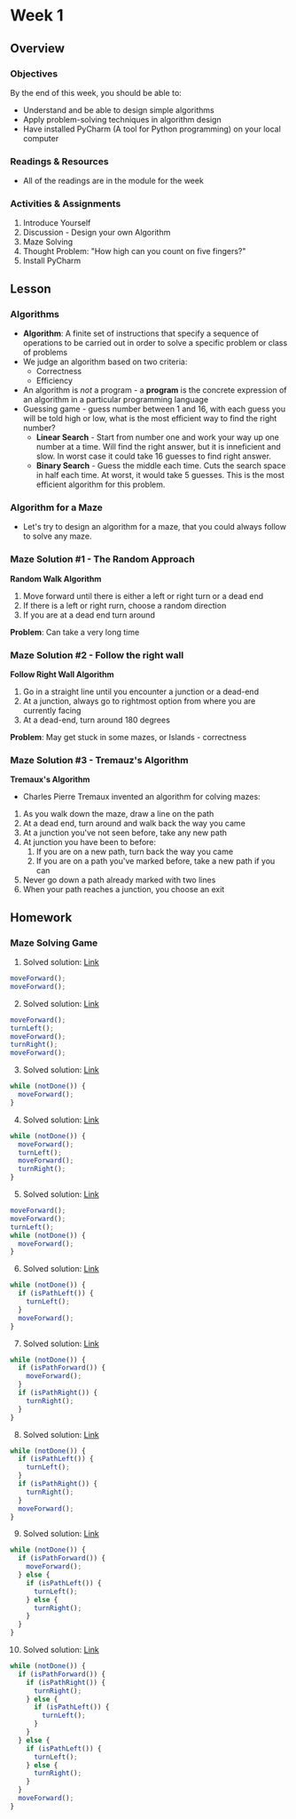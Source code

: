 # Week 1

## Overview

### Objectives

By the end of this week, you should be able to:

+ Understand and be able to design simple algorithms
+ Apply problem-solving techniques in algorithm design
+ Have installed PyCharm (A tool for Python programming) on your local computer

### Readings & Resources

+ All of the readings are in the module for the week

### Activities & Assignments

1. Introduce Yourself
2. Discussion - Design your own Algorithm
3. Maze Solving
4. Thought Problem: "How high can you count on five fingers?"
5. Install PyCharm

## Lesson

### Algorithms

+ __Algorithm__: A finite set of instructions that specify a sequence of operations to be carried out in order to solve a specific problem or class of problems
+ We judge an algorithm based on two criteria:
  + Correctness
  + Efficiency
+ An algorithm is *not* a program - a __program__ is the concrete expression of an algorithm in a particular programming language
+ Guessing game - guess number between 1 and 16, with each guess you will be told high or low, what is the most efficient way to find the right number?
  + __Linear Search__ - Start from number one and work your way up one number at a time. Will find the right answer, but it is inneficient and slow. In worst case it could take 16 guesses to find right answer.
  + __Binary Search__ - Guess the middle each time. Cuts the search space in half each time. At worst, it would take 5 guesses. This is the most efficient algorithm for this problem.

### Algorithm for a Maze

+ Let's try to design an algorithm for a maze, that you could always follow to solve any maze.

### Maze Solution #1 - The Random Approach

__Random Walk Algorithm__

1. Move forward until there is either a left or right turn or a dead end
2. If there is a left or right rurn, choose a random direction
3. If you are at a dead end turn around

__Problem__: Can take a very long time

### Maze Solution #2 - Follow the right wall

__Follow Right Wall Algorithm__

1. Go in a straight line until you encounter a junction or a dead-end
2. At a junction, always go to rightmost option from where you are currently facing
3. At a dead-end, turn around 180 degrees

__Problem__: May get stuck in some mazes, or Islands - correctness

### Maze Solution #3 - Tremauz's Algorithm

__Tremaux's Algorithm__

+ Charles Pierre Tremaux invented an algorithm for colving mazes:

1. As you walk down the maze, draw a line on the path
2. At a dead end, turn around and walk back the way you came
3. At a junction you've not seen before, take any new path
4. At junction you have been to before:
    1. If you are on a new path, turn back the way you came
    2. If you are on a path you've marked before, take a new path if you can
5. Never go down a path already marked with two lines
6. When your path reaches a junction, you choose an exit

## Homework

### Maze Solving Game

1. Solved solution: [Link](https://blockly-games.appspot.com/maze?lang=en&level=1&skin=0#3m64bp)

```javascript
moveForward();
moveForward();
```

2. Solved solution: [Link](https://blockly-games.appspot.com/maze?lang=en&level=2&skin=0#daume6)

```javascript
moveForward();
turnLeft();
moveForward();
turnRight();
moveForward();
```

3. Solved solution: [Link](https://blockly-games.appspot.com/maze?lang=en&level=3&skin=0#cmhyhx)

```javascript
while (notDone()) {
  moveForward();
}
```

4. Solved solution: [Link](https://blockly-games.appspot.com/maze?lang=en&level=4&skin=0#ci6g6f)

```javascript
while (notDone()) {
  moveForward();
  turnLeft();
  moveForward();
  turnRight();
}
```

5. Solved solution: [Link](https://blockly-games.appspot.com/maze?lang=en&level=5&skin=0#qaygga)

```javascript
moveForward();
moveForward();
turnLeft();
while (notDone()) {
  moveForward();
}
```

6. Solved solution: [Link](https://blockly-games.appspot.com/maze?lang=en&level=6&skin=0#86r6y7)

```javascript
while (notDone()) {
  if (isPathLeft()) {
    turnLeft();
  }
  moveForward();
}
```

7. Solved solution: [Link](https://blockly-games.appspot.com/maze?lang=en&level=7&skin=0#kmfef5)

```javascript
while (notDone()) {
  if (isPathForward()) {
    moveForward();
  }
  if (isPathRight()) {
    turnRight();
  }
}
```

8. Solved solution: [Link](https://blockly-games.appspot.com/maze?lang=en&level=8&skin=0#zvdz2d)

```javascript
while (notDone()) {
  if (isPathLeft()) {
    turnLeft();
  }
  if (isPathRight()) {
    turnRight();
  }
  moveForward();
}
```
9. Solved solution: [Link](https://blockly-games.appspot.com/maze?lang=en&level=9&skin=0#szydsf)

```javascript
while (notDone()) {
  if (isPathForward()) {
    moveForward();
  } else {
    if (isPathLeft()) {
      turnLeft();
    } else {
      turnRight();
    }
  }
}
```

10. Solved solution: [Link](https://blockly-games.appspot.com/maze?lang=en&level=10&skin=0#wba7pd)

```javascript
while (notDone()) {
  if (isPathForward()) {
    if (isPathRight()) {
      turnRight();
    } else {
      if (isPathLeft()) {
        turnLeft();
      }
    }
  } else {
    if (isPathLeft()) {
      turnLeft();
    } else {
      turnRight();
    }
  }
  moveForward();
}
```
